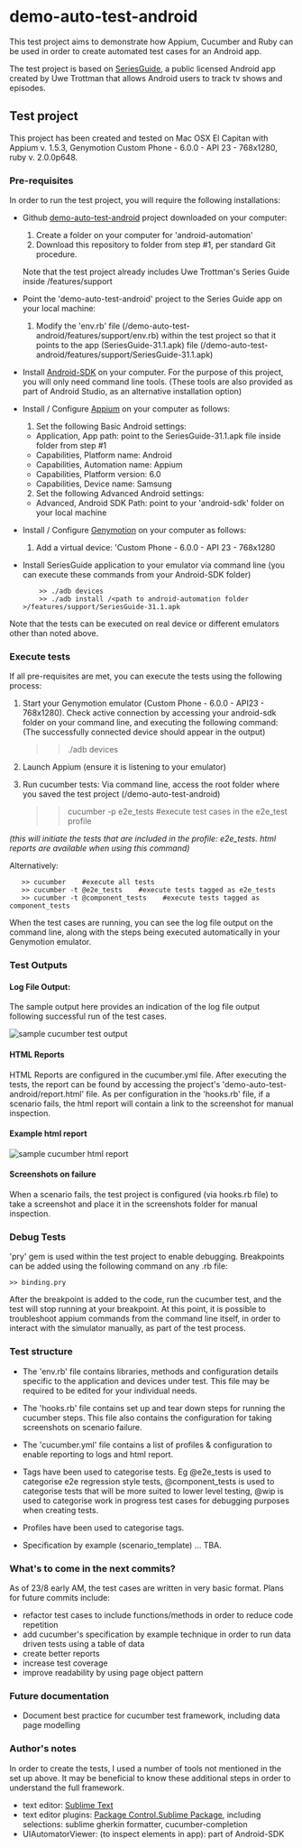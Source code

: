 # demo-auto-test-android

This test project aims to demonstrate how Appium, Cucumber and Ruby can be used in order to create automated test cases for an Android app.

The test project is based on [SeriesGuide](https://github.com/UweTrottmann/SeriesGuide), a public licensed Android app created by Uwe Trottman that allows Android users to track tv shows and episodes. 


## Test project
This project has been created and tested on Mac OSX El Capitan with Appium v. 1.5.3, Genymotion Custom Phone - 6.0.0 - API 23 - 768x1280, ruby v. 2.0.0p648. 

### Pre-requisites
In order to run the test project, you will require the following installations: 

* Github [demo-auto-test-android](https://github.com/holler4amarshall/demo-auto-test-android) project downloaded on your computer:

  1. Create a folder on your computer for 'android-automation'
  2. Download this repository to folder from step #1, per standard Git procedure.  
  
  Note that the test project already includes Uwe Trottman's Series Guide inside /features/support
  
* Point the 'demo-auto-test-android' project to the Series Guide app on your local machine:

  1. Modify the 'env.rb' file (/demo-auto-test-android/features/support/env.rb) within the test project so that it points to the app (SeriesGuide-31.1.apk) file (/demo-auto-test-android/features/support/SeriesGuide-31.1.apk)

* Install [Android-SDK](https://developer.android.com/studio/index.html) on your computer. 
  For the purpose of this project, you will only need command line tools. (These tools are also provided as part of Android Studio, as an alternative installation option)

* Install / Configure [Appium](http://appium.io) on your computer as follows: 
  1.  Set the following Basic Android settings: 
    -  Application, App path: point to the SeriesGuide-31.1.apk file inside folder from step #1
    -  Capabilities, Platform name: Android
    -  Capabilities, Automation name: Appium
    -  Capabilities, Platform version: 6.0
    -  Capabilities, Device name: Samsung
  2.  Set the following Advanced Android settings:
    -  Advanced, Android SDK Path: point to your 'android-sdk' folder on your local machine

* Install / Configure [Genymotion](https://docs.genymotion.com/Content/01_Get_Started/Installation.htm)  on your computer as follows: 
  1.  Add a virtual device: 'Custom Phone - 6.0.0 - API 23 - 768x1280

* Install SeriesGuide application to your emulator via command line 
  (you can execute these commands from your Android-SDK folder)

          >> ./adb devices
          >> ./adb install /<path to android-automation folder >/features/support/SeriesGuide-31.1.apk

Note that the tests can be executed on real device or different emulators other than noted above. 

### Execute tests
If all pre-requisites are met, you can execute the tests using the following process: 

  1. Start your Genymotion emulator (Custom Phone - 6.0.0 - API23 - 768x1280).
  Check active connection by accessing your android-sdk folder on your command line, and executing the following command: 
  (The successfully connected device should appear in the output)


       >>  ./adb devices
 

  2. Launch Appium (ensure it is listening to your emulator)

  3. Run cucumber tests:
  Via command line, access the root folder where you saved the test project (/demo-auto-test-android)


       >>cucumber -p e2e_tests    #execute test cases in the e2e_test profile


  _(this will initiate the tests that are included in the *profile*: e2e_tests. html reports are available when using this command)_

  Alternatively:


       >> cucumber    #execute all tests
       >> cucumber -t @e2e_tests    #execute tests tagged as e2e_tests
       >> cucumber -t @component_tests    #execute tests tagged as component_tests


  When the test cases are running, you can see the log file output on the command line, along with the steps being executed automatically in your Genymotion emulator. 

### Test Outputs

#### Log File Output: 
The sample output here provides an indication of the log file output following successful run of the test cases. 

![sample cucumber test output](https://codeontheroaddotinfo.files.wordpress.com/2016/08/screen-shot-2016-09-19-at-2-44-20-pm.png?w=1320)

#### HTML Reports
HTML Reports are configured in the cucumber.yml file. After executing the tests, the report can be found by accessing the project's 'demo-auto-test-android/report.html' file. As per configuration in the 'hooks.rb' file, if a scenario fails, the html report will contain a link to the screenshot for manual inspection. 

#### Example html report
![sample cucumber html report](https://codeontheroaddotinfo.files.wordpress.com/2016/08/screen-shot-2016-09-19-at-2-46-41-pm.png?w=1320)

#### Screenshots on failure
When a scenario fails, the test project is configured (via hooks.rb file) to take a screenshot and place it in the screenshots folder for manual inspection. 

### Debug Tests
'pry' gem is used within the test project to enable debugging. Breakpoints can be added using the following command on any .rb file: 

    >> binding.pry
    
After the breakpoint is added to the code, run the cucumber test, and the test will stop running at your breakpoint. At this point, it is possible to troubleshoot appium commands from the command line itself, in order to interact with the simulator manually, as part of the test process. 

### Test structure
* The 'env.rb' file contains libraries, methods and configuration details specific to the application and devices under test. This file may be required to be edited for your individual needs. 

* The 'hooks.rb' file contains set up and tear down steps for running the cucumber steps. This file also contains the configuration for taking screenshots on scenario failure. 

* The 'cucumber.yml' file contains a list of profiles & configuration to enable reporting to logs and html report.  

* Tags have been used to categorise tests. Eg @e2e_tests is used to categorise e2e regression style tests, @component_tests is used to categorise tests that will be more suited to lower level testing, @wip is used to categorise work in progress test cases for debugging purposes when creating tests. 

* Profiles have been used to categorise tags. 

* Specification by example (scenario_template) ... TBA. 

### What's to come in the next commits? 
As of 23/8 early AM, the test cases are written in very basic format. 
Plans for future commits include: 
* refactor test cases to include functions/methods in order to reduce code repetition
* add cucumber's specification by example technique in order to run data driven tests using a table of data
* create better reports
* increase test coverage
* improve readability by using page object pattern

### Future documentation
* Document best practice for cucumber test framework, including data page modelling

### Author's notes
In order to create the tests, I used a number of tools not mentioned in the set up above. It may be beneficial to know these additional steps in order to understand the full framework. 

* text editor: [Sublime Text](https://www.sublimetext.com/download) 
* text editor plugins: [Package Control.Sublime Package](https://packagecontrol.io/installation), including selections: sublime gherkin formatter, cucumber-completion
* UIAutomatorViewer: (to inspect elements in app): part of Android-SDK
